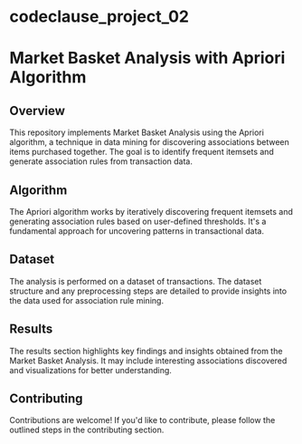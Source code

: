 # codeclause_project_02
# Market Basket Analysis with Apriori Algorithm

## Overview

This repository implements Market Basket Analysis using the Apriori algorithm, a technique in data mining for discovering associations between items purchased together. The goal is to identify frequent itemsets and generate association rules from transaction data.

## Algorithm

The Apriori algorithm works by iteratively discovering frequent itemsets and generating association rules based on user-defined thresholds. It's a fundamental approach for uncovering patterns in transactional data.

## Dataset

The analysis is performed on a dataset of transactions. The dataset structure and any preprocessing steps are detailed to provide insights into the data used for association rule mining.

## Results

The results section highlights key findings and insights obtained from the Market Basket Analysis. It may include interesting associations discovered and visualizations for better understanding.

## Contributing

Contributions are welcome! If you'd like to contribute, please follow the outlined steps in the contributing section.
